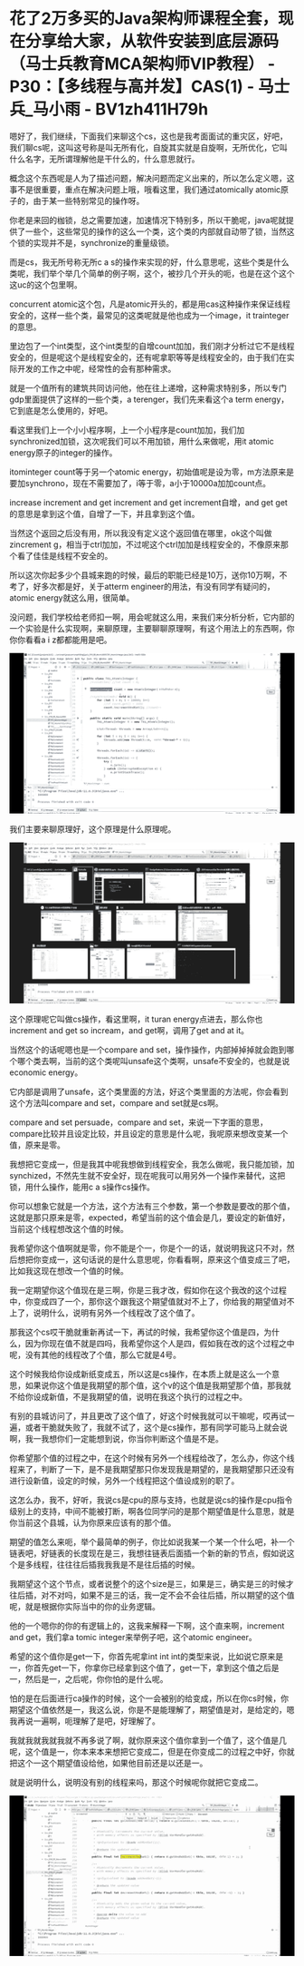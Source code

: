 # 花了2万多买的Java架构师课程全套，现在分享给大家，从软件安装到底层源码（马士兵教育MCA架构师VIP教程） - P30：【多线程与高并发】CAS(1) - 马士兵_马小雨 - BV1zh411H79h

嗯好了，我们继续，下面我们来聊这个cs，这也是我考面面试的重灾区，好吧，我们聊cs呢，这叫这号称是叫无所有化，自旋其实就是自旋啊，无所优化，它叫什么名字，无所谓理解他是干什么的，什么意思就行。

概念这个东西呢是人为了描述问题，解决问题而定义出来的，所以怎么定义嗯，这事不是很重要，重点在解决问题上哦，哦看这里，我们通过atomically atomic原子的，由于某一些特别常见的操作呀。

你老是来回的枷锁，总之需要加速，加速情况下特别多，所以干脆呢，java呢就提供了一些个，这些常见的操作的这么一个类，这个类的内部就自动带了锁，当然这个锁的实现并不是，synchronize的重量级锁。

而是cs，我无所号称无所c a s的操作来实现的好，什么意思呢，这些个类是什么类呢，我们举个举几个简单的例子啊，这个，被抄几个开头的呃，也是在这个这个这uc的这个包里啊。

concurrent atomic这个包，凡是atomic开头的，都是用cas这种操作来保证线程安全的，这样一些个类，最常见的这类呢就是他也成为一个image，it trainteger的意思。

里边包了一个int类型，这个int类型的自增count加加，我们刚才分析过它不是线程安全的，但是呢这个是线程安全的，还有呢拿职等等是线程安全的，由于我们在实际开发的工作之中呢，经常性的会有那种需求。

就是一个值所有的建筑共同访问他，他在往上递增，这种需求特别多，所以专门gdp里面提供了这样的一些个类，a terenger，我们先来看这个a term energy，它到底是怎么使用的，好吧。

看这里我们上一个小小程序啊，上一个小程序是count加加，我们加synchronized加锁，这次呢我们可以不用加锁，用什么来做呢，用it atomic energy原子的integer的操作。

itominteger count等于另一个atomic energy，初始值呢是设为零，m方法原来是要加synchrono，现在不需要加了，i等于零，a小于10000a加加count点。

increase increment and get increment and get increment自增，and get get的意思是拿到这个值，自增了一下，并且拿到这个值。

当然这个返回之后没有用，所以我没有定义这个返回值在哪里，ok这个叫做zincrement g，相当于ctrl加加，不过呢这个ctrl加加是线程安全的，不像原来那个看了佳佳是线程不安全的。

所以这次你起多少个县城来跑的时候，最后的职能已经是10万，送你10万啊，不考了，好多次都是好，关于atterm engineer的用法，有没有同学有疑问的，atomic energy就这么用，很简单。

没问题，我们学校给老师扣一啊，用会呢就这么用，来我们来分析分析，它内部的一个实验是什么实现啊，来聊原理，主要聊聊原理啊，有这个用法上的东西啊，你你你看看a i z都都能用是吧。



![](img/a7be257b88ec19648f68341e70693c68_1.png)

我们主要来聊原理好，这个原理是什么原理呢。

![](img/a7be257b88ec19648f68341e70693c68_3.png)

这个原理呢它叫做cs操作，看这里啊，it turan energy点进去，那么你也increment and get so incream，and get啊，调用了get and at it。

当然这个的话呢嗯也是一个compare and set，操作操作，内部掉掉掉就会跑到哪个哪个类去啊，当前的这个类呢叫unsafe这个类啊，unsafe不安全的，也就是说economic energy。

它内部是调用了unsafe，这个类里面的方法，好这个类里面的方法呢，你会看到这个方法叫compare and set，compare and set就是cs啊。

compare and set persuade，compare and set，来说一下字面的意思，compare比较并且设定比较，并且设定的意思是什么呢，我呢原来想改变某一个值，原来是零。

我想把它变成一，但是我其中呢我想做到线程安全，我怎么做呢，我只能加锁，加synchized，不然先生就不安全好，现在呢我可以用另外一个操作来替代，这把锁，用什么操作，能用c a s操作cs操作。

你可以想象它就是一个方法，这个方法有三个参数，第一个参数是要改的那个值，这就是那只原来是零，expected，希望当前的这个值会是几，要设定的新值好，当前这个线程想改这个值的时候。

我希望你这个值啊就是零，你不能是个一，你是个一的话，就说明我这只不对，然后想把你变成一，这句话说的是什么意思呢，你看看啊，原来这个值变成三了吧，比如我这现在想改一个值的时候。

我一定期望你这个值现在是三啊，你是三我才改，假如你在这个我改的这个过程中，你变成四了一个，那你这个跟我这个期望值就对不上了，你给我的期望值对不上了，说明什么，说明有另外一个线程改了这个值了。

那我这个cs哎干脆就重新再试一下，再试的时候，我希望你这个值是四，为什么，因为你现在值不就是四吗，我希望你这个人是四，假如我在改的这个过程之中呢，没有其他的线程改了个值，那么它就是4号。

这个时候我给你设成新纸变成五，所以这是cs操作，在本质上就是这么一个意思，如果说你这个值是我期望的那个值，这个v的这个值是我期望那个值，那我就不给你设成新值，不是我期望的值，说明在我这个执行的过程之中。

有别的县城访问了，并且更改了这个值了，好这个时候我就可以干嘛呢，哎再试一遍，或者干脆就失败了，我就不试了，这个是cs操作，那有同学可能马上就会说啊，我一我想你们一定能想到说，你当你判断这个值是不是。

你希望那个值的过程之中，在这个时候有另外一个线程给改了，怎么办，你这个线程来了，判断了一下，是不是我期望那只你发现我是期望的，是我期望那只还没有进行设新值，设定的时候，另外一个线程把这个值设成别的职了。

这怎么办，我不，好听，我说cs是cpu的原与支持，也就是说cs的操作是cpu指令级别上的支持，中间不能被打断，啊各位同学问的是那个期望值是什么意思，就是你当前这个县城，认为你原来应该有的那个值。

期望的值怎么来呃，举个最简单的例子，你比如说我某一个某一个什么吧，补一个链表吧，好链表的长度现在是三，我想往链表后面插一个新的新的节点，假如说这个是多线程，往往往后插我我我是不是往后插的时候。

我期望这个这个节点，或者说整个的这个size是三，如果是三，确实是三的时候才往后插，对不对吗，如果不是三的话，我一定不会不会往后插，所以期望的这个值呢，就是根据你实际当中的你的业务逻辑。

他的一个嗯你的你的有逻辑上的，这我来解释一下啊，这个直来啊，increment and get，我们拿a tomic integer来举例子吧，这个atomic engineer。

希望的这个值你是get一下，你首先呢拿int int int的类型来说，比如说它原来是一，你首先get一下，你拿你已经拿到这个值了，get一下，拿到这个值之后是一，然后是一，之后呢，你你怕的是什么呢。

怕的是在后面进行ca操作的时候，这个一会被别的给变成，所以在你cs时候，你期望这个值依然是一，我这么说，你是不是能理解了，期望值是对，是给定的，嗯我再说一遍啊，呃理解了是吧，好理解了。

我就我就我就我就不再多说了啊，就你原来这个值你拿到一个值了，这个值是几呢，这个值是一，你本来本来想把它变成二，但是在你变成二的过程之中好，你就把这个一这个期望值设给他，如果他目前还是以还是一。

就是说明什么，说明没有别的线程来吗，那这个时候呢你就把它变成二。

![](img/a7be257b88ec19648f68341e70693c68_5.png)